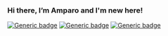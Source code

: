 ### Hi there, I’m Amparo and I'm new here!

[![Generic badge](https://img.shields.io/badge/🌱-VEGAN-green.svg)](#)
[![Generic badge](https://img.shields.io/badge/MADE_IN-ARGENTINA-lightblue.svg)](#)
[![Generic badge](https://img.shields.io/badge/🏡-MINEHEAD,_UK-pink.svg)](#)

<!---
amparoamparo/amparoamparo is a ✨ special ✨ repository because its `README.md` (this file) appears on your GitHub profile.
You can click the Preview link to take a look at your changes.

- 👋 Hi, I’m @amparoamparo
- 👀 I’m interested in ...
- 🌱 I’m currently learning ...
- 💞️ I’m looking to collaborate on ...
- 📫 How to reach me ...
📍
Some facts about me:

:mate: Made in Argentina

:beach_umbrella: I live in a coastal town in the South West of England

:woman_technologist: I'm a former UX writer / content designer transitioning into front end
--->
